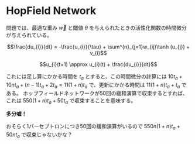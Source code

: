 # HopField Network
問題では、最適な重み $\vec{w}$ と閾値 $\theta$ を与えられたときの活性化関数の時間微分が与えられている。
```math
\frac{du_{i}}{dt} = -\frac{u_{i}}{\tau} + \sum^{n}_{j=1}w_{ij}\tanh (u_{j}) + v_{i}
```

```math
u_{i}(t+1) \approx u_{i}(t) + \frac{du_{i}}{dt}
```

これには足し算にかかる時間を $t_{a}$ とすると、この時間微分の計算には $10t_{a} + 10nt_{a} + (n-1)t_{a} + 2t_{a} = 11(1+n)t_{a}$ で、更新にかかる時間は $11(1+n)t_{a} + t_{a}$ である。
ホップフィールドネットワークが50回の緩和演算で収束するとすれば、これは $550(1+n)t_{a} + 50t_{a}$ で収束することを意味する。

**多分嘘！**

おそらく1パーセプトロンにつき50回の緩和演算がいるので $550n(1+n)t_{a} + 50nt_{a}$ で収束じゃないかな？

